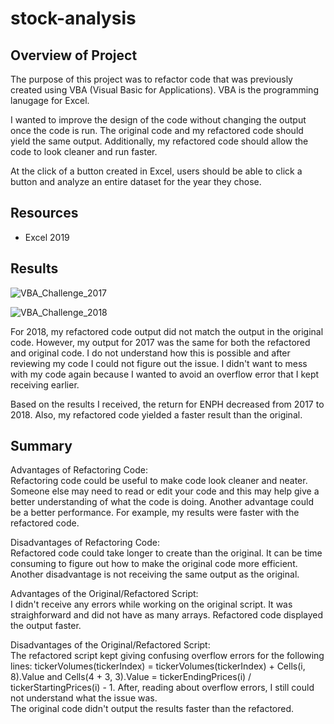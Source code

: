 # stock-analysis

## Overview of Project 
The purpose of this project was to refactor code that was previously created using VBA (Visual Basic for Applications).  VBA is the programming lanugage for Excel.  

I wanted to improve the design of the code without changing the output once the code is run.  The original code and my refactored code should yield the same output.  Additionally, my refactored code should allow the code to look cleaner and run faster.  

At the click of a button created in Excel, users should be able to click a button and analyze an entire dataset for the year they chose.

  

## Resources
- Excel 2019

## Results
![VBA_Challenge_2017](https://user-images.githubusercontent.com/33010018/147714693-0a4d48ea-7638-4691-b8ed-6f3c8db49b1b.png)

![VBA_Challenge_2018](https://user-images.githubusercontent.com/33010018/147714739-83c7bb5f-a34f-4886-a508-5eaf419038c5.png)

For 2018, my refactored code output did not match the output in the original code.  However, my output for 2017 was the same for both the refactored and original code.  I do not understand how this is possible and after reviewing my code I could not figure out the issue.  I didn't want to mess with my code again because I wanted to avoid an overflow error that I kept receiving earlier.  

Based on the results I received, the return for ENPH decreased from 2017 to 2018. Also, my refactored code yielded a faster result than the original. 



## Summary
Advantages of Refactoring Code:<br/>
Refactoring code could be useful to make code look cleaner and neater.  Someone else may need to read or edit your code and this may help give a better understanding of what the code is doing.  Another advantage could be a better performance.  For example, my results were faster with the refactored code.

Disadvantages of Refactoring Code:<br/>
Refactored code could take longer to create than the original.  It can be time consuming to figure out how to make the original code more efficient. Another disadvantage is not receiving the same output as the original.  

Advantages of the Original/Refactored Script:<br/>
I didn't receive any errors while working on the original script.  It was straighforward and did not have as many arrays.   Refactored code displayed the output faster.

Disadvantages of the Original/Refactored Script: <br/>
The refactored script kept giving confusing overflow errors for the following lines: tickerVolumes(tickerIndex) = tickerVolumes(tickerIndex) + Cells(i, 8).Value and  Cells(4 + 3, 3).Value = tickerEndingPrices(i) / tickerStartingPrices(i) - 1.  After, reading about overflow errors, I still could not understand what the issue was.  
The original code didn't output the results faster than the refactored.

